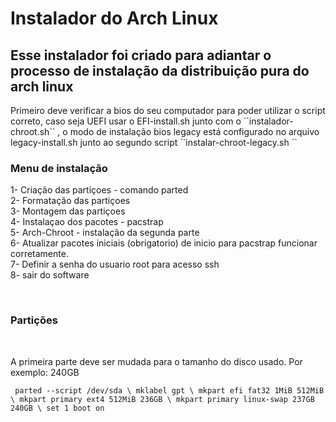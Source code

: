 <h1> Instalador do Arch Linux</h1>

<h2> Esse instalador foi criado para adiantar o processo de instalação da distribuição pura do arch linux</h2>

<p>
  Primeiro deve verificar a bios do seu computador para poder utilizar o script correto, 
  caso seja UEFI usar o EFI-install.sh junto com o ``instalador-chroot.sh`` ,
  o modo de instalação bios legacy está configurado no arquivo legacy-install.sh junto ao segundo script ``instalar-chroot-legacy.sh ``
</p> 

<h3> Menu de instalação </h3>

<p> 1- Criação das partiçoes - comando parted <br>
	2- Formatação das partiçoes <br>
	3- Montagem das partiçoes <br>
	4- Instalaçao dos pacotes - pacstrap <br>
	5- Arch-Chroot - instalação da segunda parte <br>
	6- Atualizar pacotes iniciais (obrigatorio) de inicio para pacstrap funcionar corretamente.<br>
	7- Definir a senha do usuario root para acesso ssh <br>
	8- sair do software</p> <br>

<h3> Partições </h3> <br>

<p> A primeira parte deve ser mudada para o tamanho do disco usado. Por exemplo: 240GB <br>

  ``  parted --script /dev/sda \
			mklabel gpt \
			mkpart efi fat32 1MiB 512MiB \
			mkpart primary ext4 512MiB 236GB \
			mkpart primary linux-swap 237GB 240GB \
			set 1 boot on  
``
</p>
